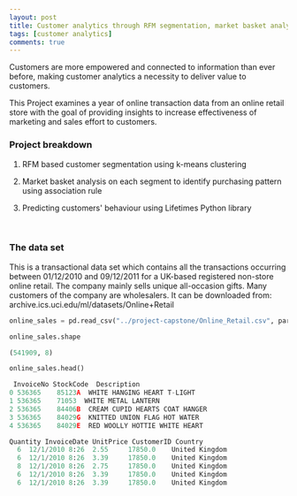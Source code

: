 ```yaml
---
layout: post
title: Customer analytics through RFM segmentation, market basket analysis and predicting behaviour
tags: [customer analytics]
comments: true
---
```




Customers are more empowered and connected to information than ever before, making customer analytics a necessity to deliver value to customers. 

This Project examines a year of online transaction data from an online retail store with the goal of providing insights to increase effectiveness of marketing and sales effort to customers.


### Project breakdown

1. RFM based customer segmentation using k-means clustering      
<!-- ![Alt text](/images/segmentation.png) to insert picture -->

2. Market basket analysis on each segment to identify purchasing pattern using association rule

3. Predicting customers' behaviour using Lifetimes Python library


<br>

### The data set

This is a transactional data set which contains all the transactions occurring between 01/12/2010 and 09/12/2011 for a UK-based registered non-store online retail. The company mainly sells unique all-occasion gifts. Many customers of the company are wholesalers. It can be downloaded from: archive.ics.uci.edu/ml/datasets/Online+Retail

```python
online_sales = pd.read_csv("../project-capstone/Online_Retail.csv", parse_dates=True)

online_sales.shape

(541909, 8)

online_sales.head()

 InvoiceNo StockCode  Description	                        	
0 536365	85123A  WHITE HANGING HEART T-LIGHT 	         
1 536365	71053  WHITE METAL LANTERN	                        
2 536365	84406B  CREAM CUPID HEARTS COAT HANGER	           
3 536365	84029G  KNITTED UNION FLAG HOT WATER
4 536365	84029E	RED WOOLLY HOTTIE WHITE HEART	         

Quantity InvoiceDate UnitPrice CustomerID Country
  6  12/1/2010 8:26  2.55	  17850.0	 United Kingdom
  6  12/1/2010 8:26  3.39	  17850.0	 United Kingdom
  8  12/1/2010 8:26  2.75	  17850.0	 United Kingdom
  6  12/1/2010 8:26  3.39	  17850.0	 United Kingdom
  6  12/1/2010 8:26  3.39	  17850.0	 United Kingdom

```
<br><br>
